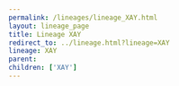 ```yaml
---
permalink: /lineages/lineage_XAY.html
layout: lineage_page
title: Lineage XAY
redirect_to: ../lineage.html?lineage=XAY
lineage: XAY
parent: 
children: ['XAY']
---
```

